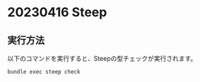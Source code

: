 # 20230416 Steep
## 実行方法

以下のコマンドを実行すると、Steepの型チェックが実行されます。

```console
bundle exec steep check
```
